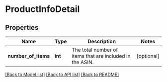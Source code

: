 # ProductInfoDetail

## Properties
Name | Type | Description | Notes
------------ | ------------- | ------------- | -------------
**number_of_items** | **int** | The total number of items that are included in the ASIN. | [optional] 

[[Back to Model list]](../README.md#documentation-for-models) [[Back to API list]](../README.md#documentation-for-api-endpoints) [[Back to README]](../README.md)


